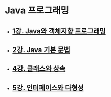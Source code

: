 # Java 프로그래밍

- ## [1강. Java와 객체지향 프로그래밍](./chapter1.md)

- ## [2강. Java 기본 문법](./chapter2.md)

- ## [4강. 클래스와 상속](./chapter4.md)

- ## [5강. 인터페이스와 다형성](./chapter5.md)

